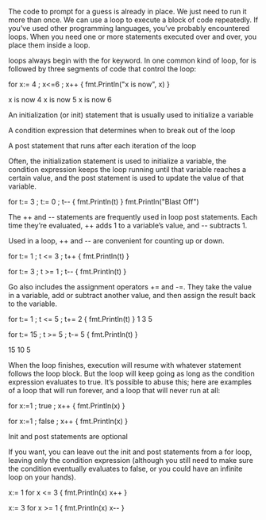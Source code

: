 The code to prompt for a guess is already in place. We just need to run it more than once. We can use a loop to execute a block of code repeatedly. If you’ve used other programming languages, you’ve probably encountered loops. When you need one or more statements executed over and over, you place them inside a loop.

loops always begin with the for keyword. In one common kind of loop, for is followed by three segments of code that control the loop:

for x:= 4 ; x<=6 ; x++ {
	fmt.Println("x is now", x)
}

x is now 4
x is now 5
x is now 6


An initialization (or init) statement that is usually used to initialize a variable

A condition expression that determines when to break out of the loop

A post statement that runs after each iteration of the loop

Often, the initialization statement is used to initialize a variable, the condition expression keeps the loop running until that variable reaches a certain value, and the post statement is used to update the value of that variable. 

for t:= 3 ; t:= 0 ; t-- {
	fmt.Println(t)
}
fmt.Println("Blast Off")

The ++ and -- statements are frequently used in loop post statements. Each time they’re evaluated, ++ adds 1 to a variable’s value, and -- subtracts 1.

Used in a loop, ++ and -- are convenient for counting up or down.


for t:= 1 ; t <= 3 ; t++ {
        fmt.Println(t)
}

for t:= 3 ; t >= 1 ; t-- {
        fmt.Println(t)
}

Go also includes the assignment operators += and -=. They take the value in a variable, add or subtract another value, and then assign the result back to the variable.


for t:= 1 ; t <= 5 ; t+= 2 {
        fmt.Println(t)
}
1
3
5

for t:= 15 ; t >= 5 ; t-= 5 {
        fmt.Println(t)
}

15
10
5

When the loop finishes, execution will resume with whatever statement follows the loop block. But the loop will keep going as long as the condition expression evaluates to true. It’s possible to abuse this; here are examples of a loop that will run forever, and a loop that will never run at all:

for x:=1 ; true ; x++ {
	fmt.Println(x)
}

for x:=1 ; false ; x++ {
        fmt.Println(x)
}


Init and post statements are optional

If you want, you can leave out the init and post statements from a for loop, leaving only the condition expression (although you still need to make sure the condition eventually evaluates to false, or you could have an infinite loop on your hands).


x:= 1
for x <= 3 {
	fmt.Println(x)
	x++
}

x:= 3
for x >= 1 {
        fmt.Println(x)
        x--
}

